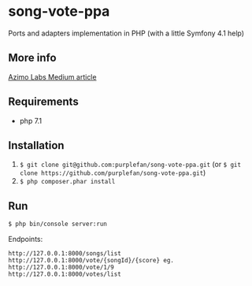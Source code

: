 # song-vote-ppa

Ports and adapters implementation in PHP (with a little Symfony 4.1 help)

## More info

[Azimo Labs Medium article](https://medium.com/azimolabs/ports-and-adapters-implementation-in-php-with-a-little-symfony-help-6d4fdbe830ba)

## Requirements
* php 7.1

## Installation

1. `$ git clone git@github.com:purplefan/song-vote-ppa.git` (or `$ git clone https://github.com/purplefan/song-vote-ppa.git`)
2. `$ php composer.phar install`

## Run
```bash
$ php bin/console server:run
```
Endpoints:
```
http://127.0.0.1:8000/songs/list
http://127.0.0.1:8000/vote/{songId}/{score} eg. http://127.0.0.1:8000/vote/1/9
http://127.0.0.1:8000/votes/list
```